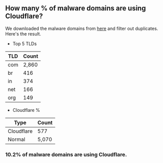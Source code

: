 ## How many % of malware domains are using Cloudflare?


We downloaded the malware domains from [here](https://urlhaus.abuse.ch) and filter out duplicates.
Here's the result.


[//]: # (start replacement)


- Top 5 TLDs

| TLD | Count |
| --- | --- |
| com | 2,860 |
| br | 416 |
| in | 374 |
| net | 166 |
| org | 149 |


- Cloudflare %

| Type | Count |
| --- | --- |
| Cloudflare | 577 |
| Normal | 5,070 |


### 10.2% of malware domains are using Cloudflare.